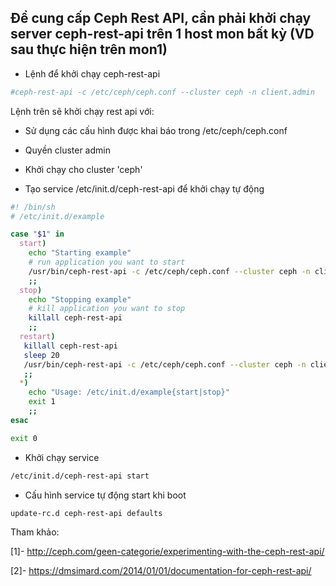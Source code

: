 
## Để cung cấp Ceph Rest API, cần phải khởi chạy server ceph-rest-api trên 1 host mon bất kỳ (VD sau thực hiện trên mon1)

- Lệnh để khởi chạy ceph-rest-api
```sh
#ceph-rest-api -c /etc/ceph/ceph.conf --cluster ceph -n client.admin
```

Lệnh trên sẽ khởi chạy rest api với:

- Sử dụng các cấu hình được khai báo trong /etc/ceph/ceph.conf
- Quyền cluster admin
- Khởi chạy cho cluster 'ceph'

- Tạo service /etc/init.d/ceph-rest-api để khởi chạy tự động

```sh
#! /bin/sh
# /etc/init.d/example

case "$1" in
  start)
    echo "Starting example"
    # run application you want to start
    /usr/bin/ceph-rest-api -c /etc/ceph/ceph.conf --cluster ceph -n client.admin &
    ;;
  stop)
    echo "Stopping example"
    # kill application you want to stop
    killall ceph-rest-api
    ;;
  restart)
   killall ceph-rest-api
   sleep 20
   /usr/bin/ceph-rest-api -c /etc/ceph/ceph.conf --cluster ceph -n client.admin
   ;;
  *)
    echo "Usage: /etc/init.d/example{start|stop}"
    exit 1
    ;;
esac

exit 0
```

- Khởi chạy service
```sh
/etc/init.d/ceph-rest-api start
```

- Cấu hình service tự động start khi boot
```sh
update-rc.d ceph-rest-api defaults
```

Tham khảo:

[1]- http://ceph.com/geen-categorie/experimenting-with-the-ceph-rest-api/

[2]- https://dmsimard.com/2014/01/01/documentation-for-ceph-rest-api/
